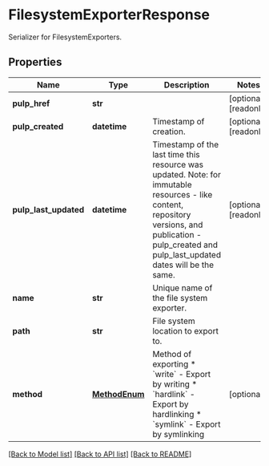 # FilesystemExporterResponse

Serializer for FilesystemExporters.
## Properties
Name | Type | Description | Notes
------------ | ------------- | ------------- | -------------
**pulp_href** | **str** |  | [optional] [readonly] 
**pulp_created** | **datetime** | Timestamp of creation. | [optional] [readonly] 
**pulp_last_updated** | **datetime** | Timestamp of the last time this resource was updated. Note: for immutable resources - like content, repository versions, and publication - pulp_created and pulp_last_updated dates will be the same. | [optional] [readonly] 
**name** | **str** | Unique name of the file system exporter. | 
**path** | **str** | File system location to export to. | 
**method** | [**MethodEnum**](MethodEnum.md) | Method of exporting  * &#x60;write&#x60; - Export by writing * &#x60;hardlink&#x60; - Export by hardlinking * &#x60;symlink&#x60; - Export by symlinking | [optional] 

[[Back to Model list]](../README.md#documentation-for-models) [[Back to API list]](../README.md#documentation-for-api-endpoints) [[Back to README]](../README.md)


